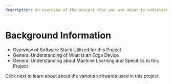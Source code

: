 ```yaml
---
description: An overview of the project that you are about to undertake.
---
```


# Background Information

* Overview of Software Stack Utilized for this Project
* General Understanding of What is an Edge Device
* General Understanding about Machine Learning and Specifics to this Project

Click next to learn about about the various softwares used in this project.
